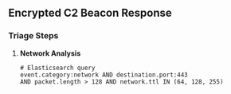 ## Encrypted C2 Beacon Response

### Triage Steps
1. **Network Analysis**
   ```kql
   # Elasticsearch query
   event.category:network AND destination.port:443 
   AND packet.length > 128 AND network.ttl IN (64, 128, 255)